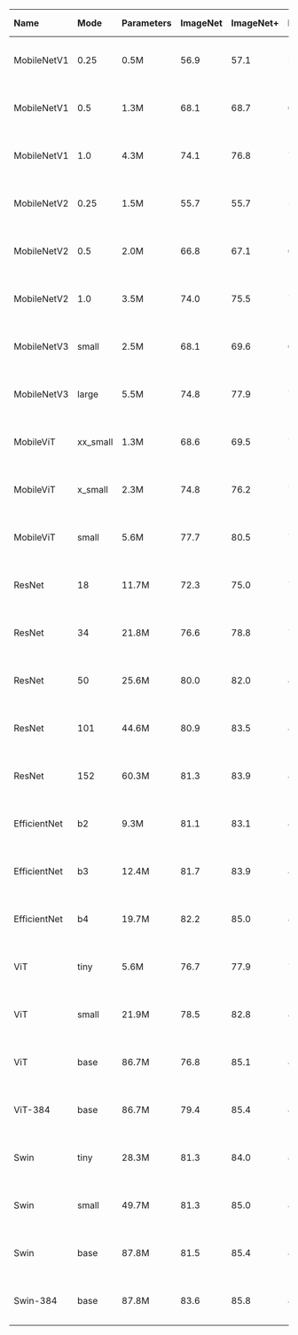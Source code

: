 | Name         | Mode     | Parameters   | ImageNet                                  | ImageNet+                                      | ImageNet                                   | ImageNet+                                       | ImageNet Links | ImageNet+ Links |
|:-------------|:---------|:-------------|:-------------------------------------------------|:------------------------------------------------------|:-------------------------------------------------|:------------------------------------------------------|:---|:---|
| MobileNetV1  | 0.25     | 0.5M         | 56.9   | 57.1   | 56.9   | 57.1 | [[best.pt]](https://docs-assets.developer.apple.com/ml-research/models/dr/imagenet-cvnets/mobilenetv1_0.25_E1000/best.pt) [[ema_best.pt]](https://docs-assets.developer.apple.com/ml-research/models/dr/imagenet-cvnets/mobilenetv1_0.25_E1000/ema_best.pt) [[config.yaml]](https://docs-assets.developer.apple.com/ml-research/models/dr/imagenet-cvnets/mobilenetv1_0.25_E1000/config.yaml) [[metrics.jb]](https://docs-assets.developer.apple.com/ml-research/models/dr/imagenet-cvnets/mobilenetv1_0.25_E1000/metrics.jb) | [[best.pt]](https://docs-assets.developer.apple.com/ml-research/models/dr/imagenet-plus-cvnets/mobilenetv1_0.25_E1000/best.pt) [[ema_best.pt]](https://docs-assets.developer.apple.com/ml-research/models/dr/imagenet-plus-cvnets/mobilenetv1_0.25_E1000/ema_best.pt) [[config.yaml]](https://docs-assets.developer.apple.com/ml-research/models/dr/imagenet-plus-cvnets/mobilenetv1_0.25_E1000/config.yaml) [[metrics.jb]](https://docs-assets.developer.apple.com/ml-research/models/dr/imagenet-plus-cvnets/mobilenetv1_0.25_E1000/metrics.jb)   |
| MobileNetV1  | 0.5      | 1.3M         | 68.1    | 68.7    | 68.1    | 68.8 | [[best.pt]](https://docs-assets.developer.apple.com/ml-research/models/dr/imagenet-cvnets/mobilenetv1_0.5_E1000/best.pt) [[ema_best.pt]](https://docs-assets.developer.apple.com/ml-research/models/dr/imagenet-cvnets/mobilenetv1_0.5_E1000/ema_best.pt) [[config.yaml]](https://docs-assets.developer.apple.com/ml-research/models/dr/imagenet-cvnets/mobilenetv1_0.5_E1000/config.yaml) [[metrics.jb]](https://docs-assets.developer.apple.com/ml-research/models/dr/imagenet-cvnets/mobilenetv1_0.5_E1000/metrics.jb) | [[best.pt]](https://docs-assets.developer.apple.com/ml-research/models/dr/imagenet-plus-cvnets/mobilenetv1_0.5_E1000/best.pt) [[ema_best.pt]](https://docs-assets.developer.apple.com/ml-research/models/dr/imagenet-plus-cvnets/mobilenetv1_0.5_E1000/ema_best.pt) [[config.yaml]](https://docs-assets.developer.apple.com/ml-research/models/dr/imagenet-plus-cvnets/mobilenetv1_0.5_E1000/config.yaml) [[metrics.jb]](https://docs-assets.developer.apple.com/ml-research/models/dr/imagenet-plus-cvnets/mobilenetv1_0.5_E1000/metrics.jb)    |
| MobileNetV1  | 1.0      | 4.3M         | 74.1    | 76.8    | 74.4    | 76.8 | [[best.pt]](https://docs-assets.developer.apple.com/ml-research/models/dr/imagenet-cvnets/mobilenetv1_1.0_E1000/best.pt) [[ema_best.pt]](https://docs-assets.developer.apple.com/ml-research/models/dr/imagenet-cvnets/mobilenetv1_1.0_E1000/ema_best.pt) [[config.yaml]](https://docs-assets.developer.apple.com/ml-research/models/dr/imagenet-cvnets/mobilenetv1_1.0_E1000/config.yaml) [[metrics.jb]](https://docs-assets.developer.apple.com/ml-research/models/dr/imagenet-cvnets/mobilenetv1_1.0_E1000/metrics.jb) | [[best.pt]](https://docs-assets.developer.apple.com/ml-research/models/dr/imagenet-plus-cvnets/mobilenetv1_1.0_E1000/best.pt) [[ema_best.pt]](https://docs-assets.developer.apple.com/ml-research/models/dr/imagenet-plus-cvnets/mobilenetv1_1.0_E1000/ema_best.pt) [[config.yaml]](https://docs-assets.developer.apple.com/ml-research/models/dr/imagenet-plus-cvnets/mobilenetv1_1.0_E1000/config.yaml) [[metrics.jb]](https://docs-assets.developer.apple.com/ml-research/models/dr/imagenet-plus-cvnets/mobilenetv1_1.0_E1000/metrics.jb)    |
| MobileNetV2  | 0.25     | 1.5M         | 55.7   | 55.7   | 55.8   | 55.7 | [[best.pt]](https://docs-assets.developer.apple.com/ml-research/models/dr/imagenet-cvnets/mobilenetv2_0.25_E1000/best.pt) [[ema_best.pt]](https://docs-assets.developer.apple.com/ml-research/models/dr/imagenet-cvnets/mobilenetv2_0.25_E1000/ema_best.pt) [[config.yaml]](https://docs-assets.developer.apple.com/ml-research/models/dr/imagenet-cvnets/mobilenetv2_0.25_E1000/config.yaml) [[metrics.jb]](https://docs-assets.developer.apple.com/ml-research/models/dr/imagenet-cvnets/mobilenetv2_0.25_E1000/metrics.jb) | [[best.pt]](https://docs-assets.developer.apple.com/ml-research/models/dr/imagenet-plus-cvnets/mobilenetv2_0.25_E1000/best.pt) [[ema_best.pt]](https://docs-assets.developer.apple.com/ml-research/models/dr/imagenet-plus-cvnets/mobilenetv2_0.25_E1000/ema_best.pt) [[config.yaml]](https://docs-assets.developer.apple.com/ml-research/models/dr/imagenet-plus-cvnets/mobilenetv2_0.25_E1000/config.yaml) [[metrics.jb]](https://docs-assets.developer.apple.com/ml-research/models/dr/imagenet-plus-cvnets/mobilenetv2_0.25_E1000/metrics.jb)   |
| MobileNetV2  | 0.5      | 2.0M         | 66.8    | 67.1    | 66.8    | 67.2 | [[best.pt]](https://docs-assets.developer.apple.com/ml-research/models/dr/imagenet-cvnets/mobilenetv2_0.5_E1000/best.pt) [[ema_best.pt]](https://docs-assets.developer.apple.com/ml-research/models/dr/imagenet-cvnets/mobilenetv2_0.5_E1000/ema_best.pt) [[config.yaml]](https://docs-assets.developer.apple.com/ml-research/models/dr/imagenet-cvnets/mobilenetv2_0.5_E1000/config.yaml) [[metrics.jb]](https://docs-assets.developer.apple.com/ml-research/models/dr/imagenet-cvnets/mobilenetv2_0.5_E1000/metrics.jb) | [[best.pt]](https://docs-assets.developer.apple.com/ml-research/models/dr/imagenet-plus-cvnets/mobilenetv2_0.5_E1000/best.pt) [[ema_best.pt]](https://docs-assets.developer.apple.com/ml-research/models/dr/imagenet-plus-cvnets/mobilenetv2_0.5_E1000/ema_best.pt) [[config.yaml]](https://docs-assets.developer.apple.com/ml-research/models/dr/imagenet-plus-cvnets/mobilenetv2_0.5_E1000/config.yaml) [[metrics.jb]](https://docs-assets.developer.apple.com/ml-research/models/dr/imagenet-plus-cvnets/mobilenetv2_0.5_E1000/metrics.jb)    |
| MobileNetV2  | 1.0      | 3.5M         | 74.0    | 75.5    | 74.1    | 75.6 | [[best.pt]](https://docs-assets.developer.apple.com/ml-research/models/dr/imagenet-cvnets/mobilenetv2_1.0_E1000/best.pt) [[ema_best.pt]](https://docs-assets.developer.apple.com/ml-research/models/dr/imagenet-cvnets/mobilenetv2_1.0_E1000/ema_best.pt) [[config.yaml]](https://docs-assets.developer.apple.com/ml-research/models/dr/imagenet-cvnets/mobilenetv2_1.0_E1000/config.yaml) [[metrics.jb]](https://docs-assets.developer.apple.com/ml-research/models/dr/imagenet-cvnets/mobilenetv2_1.0_E1000/metrics.jb) | [[best.pt]](https://docs-assets.developer.apple.com/ml-research/models/dr/imagenet-plus-cvnets/mobilenetv2_1.0_E1000/best.pt) [[ema_best.pt]](https://docs-assets.developer.apple.com/ml-research/models/dr/imagenet-plus-cvnets/mobilenetv2_1.0_E1000/ema_best.pt) [[config.yaml]](https://docs-assets.developer.apple.com/ml-research/models/dr/imagenet-plus-cvnets/mobilenetv2_1.0_E1000/config.yaml) [[metrics.jb]](https://docs-assets.developer.apple.com/ml-research/models/dr/imagenet-plus-cvnets/mobilenetv2_1.0_E1000/metrics.jb)    |
| MobileNetV3  | small    | 2.5M         | 68.1  | 69.6  | 68.1  | 69.6 | [[best.pt]](https://docs-assets.developer.apple.com/ml-research/models/dr/imagenet-cvnets/mobilenetv3_small_E1000/best.pt) [[ema_best.pt]](https://docs-assets.developer.apple.com/ml-research/models/dr/imagenet-cvnets/mobilenetv3_small_E1000/ema_best.pt) [[config.yaml]](https://docs-assets.developer.apple.com/ml-research/models/dr/imagenet-cvnets/mobilenetv3_small_E1000/config.yaml) [[metrics.jb]](https://docs-assets.developer.apple.com/ml-research/models/dr/imagenet-cvnets/mobilenetv3_small_E1000/metrics.jb) | [[best.pt]](https://docs-assets.developer.apple.com/ml-research/models/dr/imagenet-plus-cvnets/mobilenetv3_small_E1000/best.pt) [[ema_best.pt]](https://docs-assets.developer.apple.com/ml-research/models/dr/imagenet-plus-cvnets/mobilenetv3_small_E1000/ema_best.pt) [[config.yaml]](https://docs-assets.developer.apple.com/ml-research/models/dr/imagenet-plus-cvnets/mobilenetv3_small_E1000/config.yaml) [[metrics.jb]](https://docs-assets.developer.apple.com/ml-research/models/dr/imagenet-plus-cvnets/mobilenetv3_small_E1000/metrics.jb)  |
| MobileNetV3  | large    | 5.5M         | 74.8  | 77.9  | 75.8  | 77.9 | [[best.pt]](https://docs-assets.developer.apple.com/ml-research/models/dr/imagenet-cvnets/mobilenetv3_large_E1000/best.pt) [[ema_best.pt]](https://docs-assets.developer.apple.com/ml-research/models/dr/imagenet-cvnets/mobilenetv3_large_E1000/ema_best.pt) [[config.yaml]](https://docs-assets.developer.apple.com/ml-research/models/dr/imagenet-cvnets/mobilenetv3_large_E1000/config.yaml) [[metrics.jb]](https://docs-assets.developer.apple.com/ml-research/models/dr/imagenet-cvnets/mobilenetv3_large_E1000/metrics.jb) | [[best.pt]](https://docs-assets.developer.apple.com/ml-research/models/dr/imagenet-plus-cvnets/mobilenetv3_large_E1000/best.pt) [[ema_best.pt]](https://docs-assets.developer.apple.com/ml-research/models/dr/imagenet-plus-cvnets/mobilenetv3_large_E1000/ema_best.pt) [[config.yaml]](https://docs-assets.developer.apple.com/ml-research/models/dr/imagenet-plus-cvnets/mobilenetv3_large_E1000/config.yaml) [[metrics.jb]](https://docs-assets.developer.apple.com/ml-research/models/dr/imagenet-plus-cvnets/mobilenetv3_large_E1000/metrics.jb)  |
| MobileViT    | xx_small | 1.3M         | 68.6 | 69.5 | 70.3 | 71.5 | [[best.pt]](https://docs-assets.developer.apple.com/ml-research/models/dr/imagenet-cvnets/mobilevit_xx_small_E1000/best.pt) [[ema_best.pt]](https://docs-assets.developer.apple.com/ml-research/models/dr/imagenet-cvnets/mobilevit_xx_small_E1000/ema_best.pt) [[config.yaml]](https://docs-assets.developer.apple.com/ml-research/models/dr/imagenet-cvnets/mobilevit_xx_small_E1000/config.yaml) [[metrics.jb]](https://docs-assets.developer.apple.com/ml-research/models/dr/imagenet-cvnets/mobilevit_xx_small_E1000/metrics.jb) | [[best.pt]](https://docs-assets.developer.apple.com/ml-research/models/dr/imagenet-plus-cvnets/mobilevit_xx_small_E1000/best.pt) [[ema_best.pt]](https://docs-assets.developer.apple.com/ml-research/models/dr/imagenet-plus-cvnets/mobilevit_xx_small_E1000/ema_best.pt) [[config.yaml]](https://docs-assets.developer.apple.com/ml-research/models/dr/imagenet-plus-cvnets/mobilevit_xx_small_E1000/config.yaml) [[metrics.jb]](https://docs-assets.developer.apple.com/ml-research/models/dr/imagenet-plus-cvnets/mobilevit_xx_small_E1000/metrics.jb) |
| MobileViT    | x_small  | 2.3M         | 74.8  | 76.2  | 76.1  | 77.5 | [[best.pt]](https://docs-assets.developer.apple.com/ml-research/models/dr/imagenet-cvnets/mobilevit_x_small_E1000/best.pt) [[ema_best.pt]](https://docs-assets.developer.apple.com/ml-research/models/dr/imagenet-cvnets/mobilevit_x_small_E1000/ema_best.pt) [[config.yaml]](https://docs-assets.developer.apple.com/ml-research/models/dr/imagenet-cvnets/mobilevit_x_small_E1000/config.yaml) [[metrics.jb]](https://docs-assets.developer.apple.com/ml-research/models/dr/imagenet-cvnets/mobilevit_x_small_E1000/metrics.jb) | [[best.pt]](https://docs-assets.developer.apple.com/ml-research/models/dr/imagenet-plus-cvnets/mobilevit_x_small_E1000/best.pt) [[ema_best.pt]](https://docs-assets.developer.apple.com/ml-research/models/dr/imagenet-plus-cvnets/mobilevit_x_small_E1000/ema_best.pt) [[config.yaml]](https://docs-assets.developer.apple.com/ml-research/models/dr/imagenet-plus-cvnets/mobilevit_x_small_E1000/config.yaml) [[metrics.jb]](https://docs-assets.developer.apple.com/ml-research/models/dr/imagenet-plus-cvnets/mobilevit_x_small_E1000/metrics.jb)  |
| MobileViT    | small    | 5.6M         | 77.7    | 80.5    | 79.2    | 81.4 | [[best.pt]](https://docs-assets.developer.apple.com/ml-research/models/dr/imagenet-cvnets/mobilevit_small_E1000/best.pt) [[ema_best.pt]](https://docs-assets.developer.apple.com/ml-research/models/dr/imagenet-cvnets/mobilevit_small_E1000/ema_best.pt) [[config.yaml]](https://docs-assets.developer.apple.com/ml-research/models/dr/imagenet-cvnets/mobilevit_small_E1000/config.yaml) [[metrics.jb]](https://docs-assets.developer.apple.com/ml-research/models/dr/imagenet-cvnets/mobilevit_small_E1000/metrics.jb) | [[best.pt]](https://docs-assets.developer.apple.com/ml-research/models/dr/imagenet-plus-cvnets/mobilevit_small_E1000/best.pt) [[ema_best.pt]](https://docs-assets.developer.apple.com/ml-research/models/dr/imagenet-plus-cvnets/mobilevit_small_E1000/ema_best.pt) [[config.yaml]](https://docs-assets.developer.apple.com/ml-research/models/dr/imagenet-plus-cvnets/mobilevit_small_E1000/config.yaml) [[metrics.jb]](https://docs-assets.developer.apple.com/ml-research/models/dr/imagenet-plus-cvnets/mobilevit_small_E1000/metrics.jb)    |
| ResNet       | 18       | 11.7M        | 72.3          | 75.0          | 72.2          | 75.1 | [[best.pt]](https://docs-assets.developer.apple.com/ml-research/models/dr/imagenet-cvnets/resnet_18_E1000/best.pt) [[ema_best.pt]](https://docs-assets.developer.apple.com/ml-research/models/dr/imagenet-cvnets/resnet_18_E1000/ema_best.pt) [[config.yaml]](https://docs-assets.developer.apple.com/ml-research/models/dr/imagenet-cvnets/resnet_18_E1000/config.yaml) [[metrics.jb]](https://docs-assets.developer.apple.com/ml-research/models/dr/imagenet-cvnets/resnet_18_E1000/metrics.jb) | [[best.pt]](https://docs-assets.developer.apple.com/ml-research/models/dr/imagenet-plus-cvnets/resnet_18_E1000/best.pt) [[ema_best.pt]](https://docs-assets.developer.apple.com/ml-research/models/dr/imagenet-plus-cvnets/resnet_18_E1000/ema_best.pt) [[config.yaml]](https://docs-assets.developer.apple.com/ml-research/models/dr/imagenet-plus-cvnets/resnet_18_E1000/config.yaml) [[metrics.jb]](https://docs-assets.developer.apple.com/ml-research/models/dr/imagenet-plus-cvnets/resnet_18_E1000/metrics.jb)          |
| ResNet       | 34       | 21.8M        | 76.6          | 78.8          | 76.6          | 78.9 | [[best.pt]](https://docs-assets.developer.apple.com/ml-research/models/dr/imagenet-cvnets/resnet_34_E1000/best.pt) [[ema_best.pt]](https://docs-assets.developer.apple.com/ml-research/models/dr/imagenet-cvnets/resnet_34_E1000/ema_best.pt) [[config.yaml]](https://docs-assets.developer.apple.com/ml-research/models/dr/imagenet-cvnets/resnet_34_E1000/config.yaml) [[metrics.jb]](https://docs-assets.developer.apple.com/ml-research/models/dr/imagenet-cvnets/resnet_34_E1000/metrics.jb) | [[best.pt]](https://docs-assets.developer.apple.com/ml-research/models/dr/imagenet-plus-cvnets/resnet_34_E1000/best.pt) [[ema_best.pt]](https://docs-assets.developer.apple.com/ml-research/models/dr/imagenet-plus-cvnets/resnet_34_E1000/ema_best.pt) [[config.yaml]](https://docs-assets.developer.apple.com/ml-research/models/dr/imagenet-plus-cvnets/resnet_34_E1000/config.yaml) [[metrics.jb]](https://docs-assets.developer.apple.com/ml-research/models/dr/imagenet-plus-cvnets/resnet_34_E1000/metrics.jb)          |
| ResNet       | 50       | 25.6M        | 80.0          | 82.0          | 80.1          | 82.0 | [[best.pt]](https://docs-assets.developer.apple.com/ml-research/models/dr/imagenet-cvnets/resnet_50_E1000/best.pt) [[ema_best.pt]](https://docs-assets.developer.apple.com/ml-research/models/dr/imagenet-cvnets/resnet_50_E1000/ema_best.pt) [[config.yaml]](https://docs-assets.developer.apple.com/ml-research/models/dr/imagenet-cvnets/resnet_50_E1000/config.yaml) [[metrics.jb]](https://docs-assets.developer.apple.com/ml-research/models/dr/imagenet-cvnets/resnet_50_E1000/metrics.jb) | [[best.pt]](https://docs-assets.developer.apple.com/ml-research/models/dr/imagenet-plus-cvnets/resnet_50_E1000/best.pt) [[ema_best.pt]](https://docs-assets.developer.apple.com/ml-research/models/dr/imagenet-plus-cvnets/resnet_50_E1000/ema_best.pt) [[config.yaml]](https://docs-assets.developer.apple.com/ml-research/models/dr/imagenet-plus-cvnets/resnet_50_E1000/config.yaml) [[metrics.jb]](https://docs-assets.developer.apple.com/ml-research/models/dr/imagenet-plus-cvnets/resnet_50_E1000/metrics.jb)          |
| ResNet       | 101      | 44.6M        | 80.9         | 83.5         | 81.4         | 83.5 | [[best.pt]](https://docs-assets.developer.apple.com/ml-research/models/dr/imagenet-cvnets/resnet_101_E1000/best.pt) [[ema_best.pt]](https://docs-assets.developer.apple.com/ml-research/models/dr/imagenet-cvnets/resnet_101_E1000/ema_best.pt) [[config.yaml]](https://docs-assets.developer.apple.com/ml-research/models/dr/imagenet-cvnets/resnet_101_E1000/config.yaml) [[metrics.jb]](https://docs-assets.developer.apple.com/ml-research/models/dr/imagenet-cvnets/resnet_101_E1000/metrics.jb) | [[best.pt]](https://docs-assets.developer.apple.com/ml-research/models/dr/imagenet-plus-cvnets/resnet_101_E1000/best.pt) [[ema_best.pt]](https://docs-assets.developer.apple.com/ml-research/models/dr/imagenet-plus-cvnets/resnet_101_E1000/ema_best.pt) [[config.yaml]](https://docs-assets.developer.apple.com/ml-research/models/dr/imagenet-plus-cvnets/resnet_101_E1000/config.yaml) [[metrics.jb]](https://docs-assets.developer.apple.com/ml-research/models/dr/imagenet-plus-cvnets/resnet_101_E1000/metrics.jb)         |
| ResNet       | 152      | 60.3M        | 81.3         | 83.9         | 82.0         | 83.9 | [[best.pt]](https://docs-assets.developer.apple.com/ml-research/models/dr/imagenet-cvnets/resnet_152_E1000/best.pt) [[ema_best.pt]](https://docs-assets.developer.apple.com/ml-research/models/dr/imagenet-cvnets/resnet_152_E1000/ema_best.pt) [[config.yaml]](https://docs-assets.developer.apple.com/ml-research/models/dr/imagenet-cvnets/resnet_152_E1000/config.yaml) [[metrics.jb]](https://docs-assets.developer.apple.com/ml-research/models/dr/imagenet-cvnets/resnet_152_E1000/metrics.jb) | [[best.pt]](https://docs-assets.developer.apple.com/ml-research/models/dr/imagenet-plus-cvnets/resnet_152_E1000/best.pt) [[ema_best.pt]](https://docs-assets.developer.apple.com/ml-research/models/dr/imagenet-plus-cvnets/resnet_152_E1000/ema_best.pt) [[config.yaml]](https://docs-assets.developer.apple.com/ml-research/models/dr/imagenet-plus-cvnets/resnet_152_E1000/config.yaml) [[metrics.jb]](https://docs-assets.developer.apple.com/ml-research/models/dr/imagenet-plus-cvnets/resnet_152_E1000/metrics.jb)         |
| EfficientNet | b2       | 9.3M         | 81.1    | 83.1    | 81.3    | 83.2 | [[best.pt]](https://docs-assets.developer.apple.com/ml-research/models/dr/imagenet-cvnets/efficientnet_b2_E1000/best.pt) [[ema_best.pt]](https://docs-assets.developer.apple.com/ml-research/models/dr/imagenet-cvnets/efficientnet_b2_E1000/ema_best.pt) [[config.yaml]](https://docs-assets.developer.apple.com/ml-research/models/dr/imagenet-cvnets/efficientnet_b2_E1000/config.yaml) [[metrics.jb]](https://docs-assets.developer.apple.com/ml-research/models/dr/imagenet-cvnets/efficientnet_b2_E1000/metrics.jb) | [[best.pt]](https://docs-assets.developer.apple.com/ml-research/models/dr/imagenet-plus-cvnets/efficientnet_b2_E1000/best.pt) [[ema_best.pt]](https://docs-assets.developer.apple.com/ml-research/models/dr/imagenet-plus-cvnets/efficientnet_b2_E1000/ema_best.pt) [[config.yaml]](https://docs-assets.developer.apple.com/ml-research/models/dr/imagenet-plus-cvnets/efficientnet_b2_E1000/config.yaml) [[metrics.jb]](https://docs-assets.developer.apple.com/ml-research/models/dr/imagenet-plus-cvnets/efficientnet_b2_E1000/metrics.jb)    |
| EfficientNet | b3       | 12.4M        | 81.7    | 83.9    | 82.1    | 83.9 | [[best.pt]](https://docs-assets.developer.apple.com/ml-research/models/dr/imagenet-cvnets/efficientnet_b3_E1000/best.pt) [[ema_best.pt]](https://docs-assets.developer.apple.com/ml-research/models/dr/imagenet-cvnets/efficientnet_b3_E1000/ema_best.pt) [[config.yaml]](https://docs-assets.developer.apple.com/ml-research/models/dr/imagenet-cvnets/efficientnet_b3_E1000/config.yaml) [[metrics.jb]](https://docs-assets.developer.apple.com/ml-research/models/dr/imagenet-cvnets/efficientnet_b3_E1000/metrics.jb) | [[best.pt]](https://docs-assets.developer.apple.com/ml-research/models/dr/imagenet-plus-cvnets/efficientnet_b3_E1000/best.pt) [[ema_best.pt]](https://docs-assets.developer.apple.com/ml-research/models/dr/imagenet-plus-cvnets/efficientnet_b3_E1000/ema_best.pt) [[config.yaml]](https://docs-assets.developer.apple.com/ml-research/models/dr/imagenet-plus-cvnets/efficientnet_b3_E1000/config.yaml) [[metrics.jb]](https://docs-assets.developer.apple.com/ml-research/models/dr/imagenet-plus-cvnets/efficientnet_b3_E1000/metrics.jb)    |
| EfficientNet | b4       | 19.7M        | 82.2    | 85.0    | 83.4    | 85.0 | [[best.pt]](https://docs-assets.developer.apple.com/ml-research/models/dr/imagenet-cvnets/efficientnet_b4_E1000/best.pt) [[ema_best.pt]](https://docs-assets.developer.apple.com/ml-research/models/dr/imagenet-cvnets/efficientnet_b4_E1000/ema_best.pt) [[config.yaml]](https://docs-assets.developer.apple.com/ml-research/models/dr/imagenet-cvnets/efficientnet_b4_E1000/config.yaml) [[metrics.jb]](https://docs-assets.developer.apple.com/ml-research/models/dr/imagenet-cvnets/efficientnet_b4_E1000/metrics.jb) | [[best.pt]](https://docs-assets.developer.apple.com/ml-research/models/dr/imagenet-plus-cvnets/efficientnet_b4_E1000/best.pt) [[ema_best.pt]](https://docs-assets.developer.apple.com/ml-research/models/dr/imagenet-plus-cvnets/efficientnet_b4_E1000/ema_best.pt) [[config.yaml]](https://docs-assets.developer.apple.com/ml-research/models/dr/imagenet-plus-cvnets/efficientnet_b4_E1000/config.yaml) [[metrics.jb]](https://docs-assets.developer.apple.com/ml-research/models/dr/imagenet-plus-cvnets/efficientnet_b4_E1000/metrics.jb)    |
| ViT          | tiny     | 5.6M         | 76.7           | 77.9           | 76.9           | 78.0 | [[best.pt]](https://docs-assets.developer.apple.com/ml-research/models/dr/imagenet-cvnets/vit_tiny_E1000/best.pt) [[ema_best.pt]](https://docs-assets.developer.apple.com/ml-research/models/dr/imagenet-cvnets/vit_tiny_E1000/ema_best.pt) [[config.yaml]](https://docs-assets.developer.apple.com/ml-research/models/dr/imagenet-cvnets/vit_tiny_E1000/config.yaml) [[metrics.jb]](https://docs-assets.developer.apple.com/ml-research/models/dr/imagenet-cvnets/vit_tiny_E1000/metrics.jb) | [[best.pt]](https://docs-assets.developer.apple.com/ml-research/models/dr/imagenet-plus-cvnets/vit_tiny_E1000/best.pt) [[ema_best.pt]](https://docs-assets.developer.apple.com/ml-research/models/dr/imagenet-plus-cvnets/vit_tiny_E1000/ema_best.pt) [[config.yaml]](https://docs-assets.developer.apple.com/ml-research/models/dr/imagenet-plus-cvnets/vit_tiny_E1000/config.yaml) [[metrics.jb]](https://docs-assets.developer.apple.com/ml-research/models/dr/imagenet-plus-cvnets/vit_tiny_E1000/metrics.jb)           |
| ViT          | small    | 21.9M        | 78.5          | 82.8          | 80.6          | 82.9 | [[best.pt]](https://docs-assets.developer.apple.com/ml-research/models/dr/imagenet-cvnets/vit_small_E1000/best.pt) [[ema_best.pt]](https://docs-assets.developer.apple.com/ml-research/models/dr/imagenet-cvnets/vit_small_E1000/ema_best.pt) [[config.yaml]](https://docs-assets.developer.apple.com/ml-research/models/dr/imagenet-cvnets/vit_small_E1000/config.yaml) [[metrics.jb]](https://docs-assets.developer.apple.com/ml-research/models/dr/imagenet-cvnets/vit_small_E1000/metrics.jb) | [[best.pt]](https://docs-assets.developer.apple.com/ml-research/models/dr/imagenet-plus-cvnets/vit_small_E1000/best.pt) [[ema_best.pt]](https://docs-assets.developer.apple.com/ml-research/models/dr/imagenet-plus-cvnets/vit_small_E1000/ema_best.pt) [[config.yaml]](https://docs-assets.developer.apple.com/ml-research/models/dr/imagenet-plus-cvnets/vit_small_E1000/config.yaml) [[metrics.jb]](https://docs-assets.developer.apple.com/ml-research/models/dr/imagenet-plus-cvnets/vit_small_E1000/metrics.jb)          |
| ViT          | base     | 86.7M        | 76.8           | 85.1           | 80.8           | 85.1 | [[best.pt]](https://docs-assets.developer.apple.com/ml-research/models/dr/imagenet-cvnets/vit_base_E1000/best.pt) [[ema_best.pt]](https://docs-assets.developer.apple.com/ml-research/models/dr/imagenet-cvnets/vit_base_E1000/ema_best.pt) [[config.yaml]](https://docs-assets.developer.apple.com/ml-research/models/dr/imagenet-cvnets/vit_base_E1000/config.yaml) [[metrics.jb]](https://docs-assets.developer.apple.com/ml-research/models/dr/imagenet-cvnets/vit_base_E1000/metrics.jb) | [[best.pt]](https://docs-assets.developer.apple.com/ml-research/models/dr/imagenet-plus-cvnets/vit_base_E1000/best.pt) [[ema_best.pt]](https://docs-assets.developer.apple.com/ml-research/models/dr/imagenet-plus-cvnets/vit_base_E1000/ema_best.pt) [[config.yaml]](https://docs-assets.developer.apple.com/ml-research/models/dr/imagenet-plus-cvnets/vit_base_E1000/config.yaml) [[metrics.jb]](https://docs-assets.developer.apple.com/ml-research/models/dr/imagenet-plus-cvnets/vit_base_E1000/metrics.jb)           |
| ViT-384      | base     | 86.7M        | 79.4       | 85.4       | 83.1       | 85.5 | [[best.pt]](https://docs-assets.developer.apple.com/ml-research/models/dr/imagenet-cvnets/vit-384_base_E1000/best.pt) [[ema_best.pt]](https://docs-assets.developer.apple.com/ml-research/models/dr/imagenet-cvnets/vit-384_base_E1000/ema_best.pt) [[config.yaml]](https://docs-assets.developer.apple.com/ml-research/models/dr/imagenet-cvnets/vit-384_base_E1000/config.yaml) [[metrics.jb]](https://docs-assets.developer.apple.com/ml-research/models/dr/imagenet-cvnets/vit-384_base_E1000/metrics.jb) | [[best.pt]](https://docs-assets.developer.apple.com/ml-research/models/dr/imagenet-plus-cvnets/vit-384_base_E1000/best.pt) [[ema_best.pt]](https://docs-assets.developer.apple.com/ml-research/models/dr/imagenet-plus-cvnets/vit-384_base_E1000/ema_best.pt) [[config.yaml]](https://docs-assets.developer.apple.com/ml-research/models/dr/imagenet-plus-cvnets/vit-384_base_E1000/config.yaml) [[metrics.jb]](https://docs-assets.developer.apple.com/ml-research/models/dr/imagenet-plus-cvnets/vit-384_base_E1000/metrics.jb)       |
| Swin         | tiny     | 28.3M        | 81.3          | 84.0          | 80.5          | 83.5 | [[best.pt]](https://docs-assets.developer.apple.com/ml-research/models/dr/imagenet-cvnets/swin_tiny_E1000/best.pt) [[ema_best.pt]](https://docs-assets.developer.apple.com/ml-research/models/dr/imagenet-cvnets/swin_tiny_E1000/ema_best.pt) [[config.yaml]](https://docs-assets.developer.apple.com/ml-research/models/dr/imagenet-cvnets/swin_tiny_E1000/config.yaml) [[metrics.jb]](https://docs-assets.developer.apple.com/ml-research/models/dr/imagenet-cvnets/swin_tiny_E1000/metrics.jb) | [[best.pt]](https://docs-assets.developer.apple.com/ml-research/models/dr/imagenet-plus-cvnets/swin_tiny_E1000/best.pt) [[ema_best.pt]](https://docs-assets.developer.apple.com/ml-research/models/dr/imagenet-plus-cvnets/swin_tiny_E1000/ema_best.pt) [[config.yaml]](https://docs-assets.developer.apple.com/ml-research/models/dr/imagenet-plus-cvnets/swin_tiny_E1000/config.yaml) [[metrics.jb]](https://docs-assets.developer.apple.com/ml-research/models/dr/imagenet-plus-cvnets/swin_tiny_E1000/metrics.jb)          |
| Swin         | small    | 49.7M        | 81.3         | 85.0         | 81.9         | 84.5 | [[best.pt]](https://docs-assets.developer.apple.com/ml-research/models/dr/imagenet-cvnets/swin_small_E1000/best.pt) [[ema_best.pt]](https://docs-assets.developer.apple.com/ml-research/models/dr/imagenet-cvnets/swin_small_E1000/ema_best.pt) [[config.yaml]](https://docs-assets.developer.apple.com/ml-research/models/dr/imagenet-cvnets/swin_small_E1000/config.yaml) [[metrics.jb]](https://docs-assets.developer.apple.com/ml-research/models/dr/imagenet-cvnets/swin_small_E1000/metrics.jb) | [[best.pt]](https://docs-assets.developer.apple.com/ml-research/models/dr/imagenet-plus-cvnets/swin_small_E1000/best.pt) [[ema_best.pt]](https://docs-assets.developer.apple.com/ml-research/models/dr/imagenet-plus-cvnets/swin_small_E1000/ema_best.pt) [[config.yaml]](https://docs-assets.developer.apple.com/ml-research/models/dr/imagenet-plus-cvnets/swin_small_E1000/config.yaml) [[metrics.jb]](https://docs-assets.developer.apple.com/ml-research/models/dr/imagenet-plus-cvnets/swin_small_E1000/metrics.jb)         |
| Swin         | base     | 87.8M        | 81.5          | 85.4          | 81.8          | 85.2 | [[best.pt]](https://docs-assets.developer.apple.com/ml-research/models/dr/imagenet-cvnets/swin_base_E1000/best.pt) [[ema_best.pt]](https://docs-assets.developer.apple.com/ml-research/models/dr/imagenet-cvnets/swin_base_E1000/ema_best.pt) [[config.yaml]](https://docs-assets.developer.apple.com/ml-research/models/dr/imagenet-cvnets/swin_base_E1000/config.yaml) [[metrics.jb]](https://docs-assets.developer.apple.com/ml-research/models/dr/imagenet-cvnets/swin_base_E1000/metrics.jb) | [[best.pt]](https://docs-assets.developer.apple.com/ml-research/models/dr/imagenet-plus-cvnets/swin_base_E1000/best.pt) [[ema_best.pt]](https://docs-assets.developer.apple.com/ml-research/models/dr/imagenet-plus-cvnets/swin_base_E1000/ema_best.pt) [[config.yaml]](https://docs-assets.developer.apple.com/ml-research/models/dr/imagenet-plus-cvnets/swin_base_E1000/config.yaml) [[metrics.jb]](https://docs-assets.developer.apple.com/ml-research/models/dr/imagenet-plus-cvnets/swin_base_E1000/metrics.jb)          |
| Swin-384     | base     | 87.8M        | 83.6      | 85.8      | 83.8      | 85.5 | [[best.pt]](https://docs-assets.developer.apple.com/ml-research/models/dr/imagenet-cvnets/swin-384_base_E1000/best.pt) [[ema_best.pt]](https://docs-assets.developer.apple.com/ml-research/models/dr/imagenet-cvnets/swin-384_base_E1000/ema_best.pt) [[config.yaml]](https://docs-assets.developer.apple.com/ml-research/models/dr/imagenet-cvnets/swin-384_base_E1000/config.yaml) [[metrics.jb]](https://docs-assets.developer.apple.com/ml-research/models/dr/imagenet-cvnets/swin-384_base_E1000/metrics.jb) | [[best.pt]](https://docs-assets.developer.apple.com/ml-research/models/dr/imagenet-plus-cvnets/swin-384_base_E1000/best.pt) [[ema_best.pt]](https://docs-assets.developer.apple.com/ml-research/models/dr/imagenet-plus-cvnets/swin-384_base_E1000/ema_best.pt) [[config.yaml]](https://docs-assets.developer.apple.com/ml-research/models/dr/imagenet-plus-cvnets/swin-384_base_E1000/config.yaml) [[metrics.jb]](https://docs-assets.developer.apple.com/ml-research/models/dr/imagenet-plus-cvnets/swin-384_base_E1000/metrics.jb)      |
